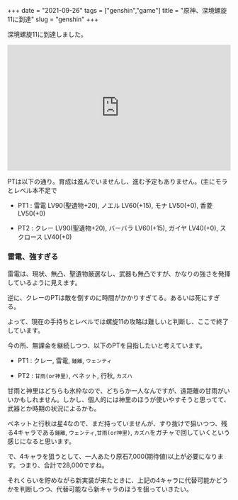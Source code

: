 +++
date = "2021-09-26"
tags = ["genshin","game"]
title = "原神、深境螺旋11に到達"
slug = "genshin"
+++

深境螺旋11に到達しました。

<div style="position:relative;height:0;padding-bottom:56.25%"><iframe src="https://www.youtube.com/embed/xD24AtAZxUc?rel=0&amp;controls=0&amp;showinfo=0&amp;ecver=2" width="640" height="360" frameborder="0" allow="accelerometer; autoplay; encrypted-media; gyroscope; picture-in-picture" style="position:absolute;width:100%;height:100%;left:0" allowfullscreen></iframe></div>

PTは以下の通り。育成は進んでいませんし、進む予定もありません。(主にモラとレベル本不足で

- PT1 : 雷電 LV90(聖遺物+20), ノエル LV60(+15), モナ LV50(+0), 香菱 LV50(+0)

- PT2 : クレー LV90(聖遺物+20), バーバラ LV60(+15),  ガイヤ LV40(+0), スクロース LV40(+0)

### 雷電、強すぎる

雷電は、現状、無凸、聖遺物厳選なし、武器も無凸ですが、かなりの強さを発揮しているように見えます。

逆に、クレーのPTは敵を倒すのに時間がかかりすぎてる。あるいは死にすぎる。

よって、現在の手持ちとレベルでは螺旋11の攻略は難しいと判断し、ここで終了しています。

今の所、無課金を継続しつつ、以下のPTを目指したいと考えています。

- PT1 : クレー, 雷電, `鍾離`, `ウェンティ`

- PT2 : `甘雨(or神里)`, ベネット, 行秋, `カズハ`

甘雨と神里はどちらも氷枠なので、どちらか一人なんですが、遠距離の甘雨がいいかもしれません。しかし、個人的には神里のほうが使いやすそうと思ってて、武器とか時期の状況によるかも。

ベネットと行秋は星4なので、まだ持っていませんが、すり抜けで狙いつつ、残る4キャラである`鍾離`, `ウェンティ`,`甘雨(or神里)`, `カズハ`をガチャで回していくという感じになると思います。

で、4キャラを狙うとして、一人あたり原石7,000(期待値)以上が必要になります。つまり、合計で28,000ですね。

それくらいを貯めながら新実装が来たときに、上記の4キャラに代替可能かどうかを判断しつつ、代替可能なら新キャラのほうを狙っていきたい。

